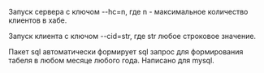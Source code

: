 Запуск сервера с ключом --hc=n, где n - максимальное количество клиентов в хабе.

Запуск клиента с ключом --cid=str, где str любое строковое значение.

Пакет sql автоматически формирует sql запрос для формирования табеля в любом месяце любого года. Написано для mysql.
